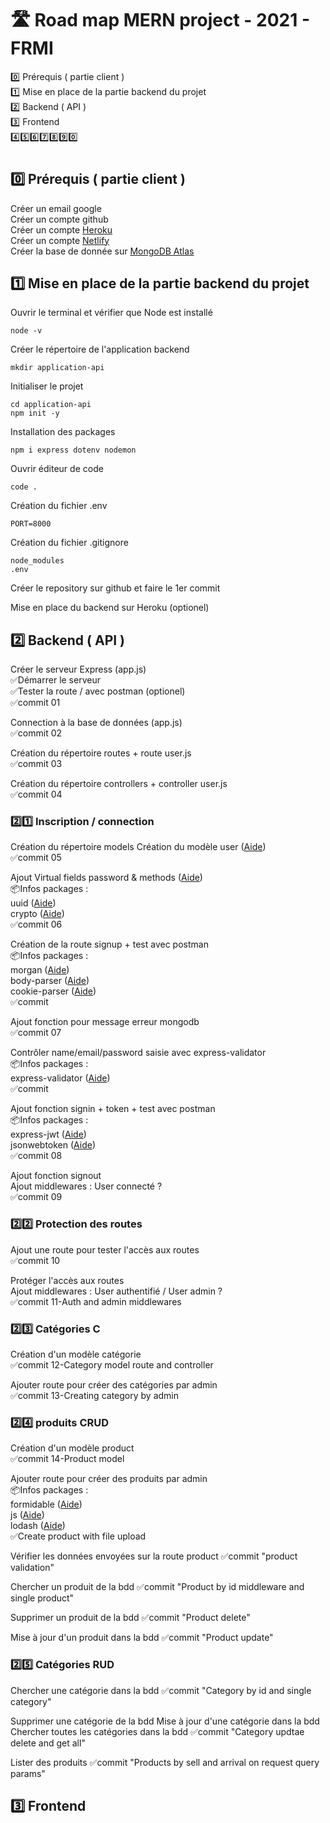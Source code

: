 # 🛣️ Road map MERN project - 2021 - FRMI

0️⃣ Prérequis ( partie client )  
1️⃣ Mise en place de la partie backend du projet  
2️⃣ Backend ( API )  
3️⃣ Frontend  
4️⃣5️⃣6️⃣7️⃣8️⃣9️⃣0️⃣

#

## 0️⃣ Prérequis ( partie client )

Créer un email google  
Créer un compte github  
Créer un compte [Heroku](https://www.heroku.com/)  
Créer un compte [Netlify](https://www.netlify.com/)  
Créer la base de donnée sur [MongoDB Atlas](https://www.mongodb.com/)

## 1️⃣ Mise en place de la partie backend du projet

Ouvrir le terminal et vérifier que Node est installé

`node -v`

Créer le répertoire de l'application backend

`mkdir application-api`

Initialiser le projet

`cd application-api`  
`npm init -y`

Installation des packages

`npm i express dotenv nodemon`

Ouvrir éditeur de code

`code .`

Création du fichier .env

```
PORT=8000
```

Création du fichier .gitignore

```
node_modules
.env
```

Créer le repository sur github et faire le 1er commit

Mise en place du backend sur Heroku (optionel)

## 2️⃣ Backend ( API )

Créer le serveur Express (app.js)  
✅Démarrer le serveur  
✅Tester la route / avec postman (optionel)  
✅commit 01

Connection à la base de données (app.js)  
✅commit 02

Création du répertoire routes + route user.js  
✅commit 03

Création du répertoire controllers + controller user.js  
✅commit 04

### 2️⃣1️⃣ Inscription / connection

Création du répertoire models
Création du modèle user ([Aide](https://mongoosejs.com/docs/api/schema.html#schema_Schema))  
✅commit 05

Ajout Virtual fields password
& methods ([Aide](https://mongoosejs.com/docs/api/schema.html#schema_Schema-virtual))  
📦Infos packages :  
uuid ([Aide](https://www.npmjs.com/package/uuid))  
crypto ([Aide](https://nodejs.org/api/crypto.html))  
✅commit 06

Création de la route signup + test avec postman  
📦Infos packages :  
morgan ([Aide](https://www.npmjs.com/package/morgan))  
body-parser ([Aide](https://www.npmjs.com/package/body-parser))  
cookie-parser ([Aide](https://www.npmjs.com/package/cookie-parser))  
✅commit

Ajout fonction pour message erreur mongodb  
✅commit 07

Contrôler name/email/password saisie avec express-validator  
📦Infos packages :  
express-validator ([Aide](https://www.npmjs.com/package/express-validator))  
✅commit

Ajout fonction signin + token + test avec postman  
📦Infos packages :  
express-jwt ([Aide](https://www.npmjs.com/package/express-jwt))  
jsonwebtoken ([Aide](https://www.npmjs.com/package/jsonwebtoken))  
✅commit 08

Ajout fonction signout  
Ajout middlewares : User connecté ?  
✅commit 09

### 2️⃣2️⃣ Protection des routes

Ajout une route pour tester l'accès aux routes  
✅commit 10

Protéger l'accès aux routes  
Ajout middlewares : User authentifié / User admin ?  
✅commit 11-Auth and admin middlewares

### 2️⃣3️⃣ Catégories C

Création d'un modèle catégorie  
✅commit 12-Category model route and controller

Ajouter route pour créer des catégories par admin  
✅commit 13-Creating category by admin

### 2️⃣4️⃣ produits CRUD

Création d'un modèle product  
✅commit 14-Product model

Ajouter route pour créer des produits par admin  
📦Infos packages :  
formidable ([Aide](https://www.npmjs.com/package/formidable))  
js ([Aide](https://www.npmjs.com/package/jsonwebtoken))  
lodash ([Aide](https://www.npmjs.com/package/lodash))  
✅Create product with file upload

Vérifier les données envoyées sur la route product
✅commit "product validation"

Chercher un produit de la bdd
✅commit "Product by id middleware and single product"

Supprimer un produit de la bdd
✅commit "Product delete"

Mise à jour d'un produit dans la bdd
✅commit "Product update"

### 2️⃣5️⃣ Catégories RUD

Chercher une catégorie dans la bdd
✅commit "Category by id and single category"

Supprimer une catégorie de la bdd
Mise à jour d'une catégorie dans la bdd
Chercher toutes les catégories dans la bdd
✅commit "Category updtae delete and get all"

Lister des produits
✅commit "Products by sell and arrival on request query params"

## 3️⃣ Frontend

